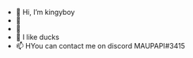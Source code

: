 - 👋 Hi, I’m kingyboy
- 👀 
- 🌱 
- 💞️ I like ducks
- 📫 HYou can contact me on discord MAUPAPI#3415

<!---
kingyboy/kingyboy is a ✨ special ✨ repository because its `README.md` (this file) appears on your GitHub profile.
You can click the Preview link to take a look at your changes.
--->

